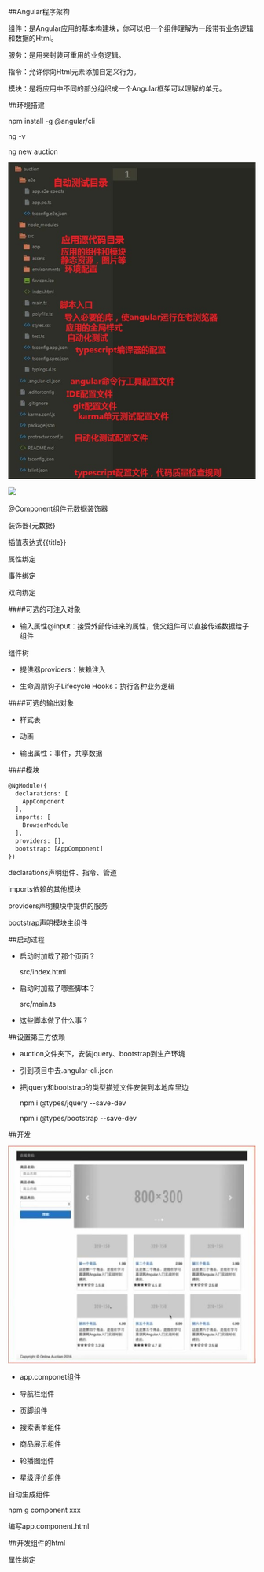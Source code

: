 ##Angular程序架构

组件：是Angular应用的基本构建块，你可以把一个组件理解为一段带有业务逻辑和数据的Html。

服务：是用来封装可重用的业务逻辑。

指令：允许你向Html元素添加自定义行为。

模块：是将应用中不同的部分组织成一个Angular框架可以理解的单元。


##环境搭建

npm install -g @angular/cli

ng -v

ng new auction

![](/assets/360截图20171018112823998.jpg)

![](/assets/360截图20171010214949005.jpg)

@Component组件元数据装饰器

装饰器{元数据}

插值表达式{{title}}

属性绑定

事件绑定

双向绑定


####可选的可注入对象

- 输入属性@input：接受外部传进来的属性，使父组件可以直接传递数据给子组件

组件树

- 提供器providers：依赖注入

- 生命周期钩子Lifecycle Hooks：执行各种业务逻辑



####可选的输出对象

- 样式表

- 动画

- 输出属性：事件，共享数据


####模块

```
@NgModule({
  declarations: [
    AppComponent
  ],
  imports: [
    BrowserModule
  ],
  providers: [],
  bootstrap: [AppComponent]
})
```

declarations声明组件、指令、管道

imports依赖的其他模块

providers声明模块中提供的服务

bootstrap声明模块主组件



##启动过程

- 启动时加载了那个页面？

    src/index.html

- 启动时加载了哪些脚本？

    src/main.ts



- 这些脚本做了什么事？




##设置第三方依赖

- auction文件夹下，安装jquery、bootstrap到生产环境

- 引到项目中去.angular-cli.json

- 把jquery和bootstrap的类型描述文件安装到本地库里边

  npm i @types/jquery --save-dev
  
  npm i @types/bootstrap --save-dev


##开发

![](/assets/360截图20171018135305577.jpg)

- app.componet组件

- 导航栏组件

- 页脚组件

- 搜索表单组件

- 商品展示组件

- 轮播图组件

- 星级评价组件

自动生成组件

npm g component xxx

编写app.component.html



##开发组件的html

属性绑定








































































